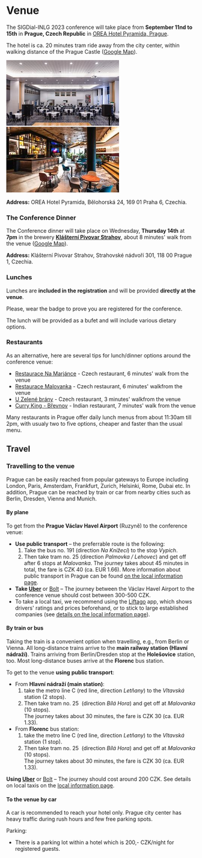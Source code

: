 
Venue
========
The SIGDial-INLG 2023 conference will take place from **September 11nd to 15th** in **Prague, Czech Republic** in [OREA Hotel Pyramida, Prague](https://www.orea.cz/hotel-pyramida).

The hotel is ca. 20 minutes tram ride away from the city center, within walking distance of the Prague Castle ([Google Map](https://goo.gl/maps/x8sL2DZEkSX1YBVH7)).

![venue1](/static/images/venue1.jpg)
![venue2](/static/images/venue2.jpg)


**Address:** OREA Hotel Pyramida, Bělohorská 24, 169 01 Praha 6, Czechia.

### The Conference Dinner

The Conference dinner will take place on Wednesday, **Thursday 14th** at **7pm** in the brewery [**Klášterní Pivovar Strahov**](https://www.klasterni-pivovar.cz), about 8 minutes' walk from the venue ([Google Map](https://goo.gl/maps/itbsdnGw7jzYLkZQ9)).

**Address:** Klášterní Pivovar Strahov, Strahovské nádvoří 301, 118 00 Prague 1, Czechia.


### Lunches
Lunches are **included in the registration** and will be provided **directly at the venue**. 

Please, wear the badge to prove you are registered for the conference.

The lunch will be provided as a bufet and will include various dietary options.

### Restaurants

As an alternative, here are several tips for lunch/dinner options around the conference venue:

- [Restaurace Na Marjánce](https://goo.gl/maps/uUSe4f9GgRHB9RTF8) - Czech restaurant, 6 minutes' walk from the venue
- [Restaurace Malovanka](https://goo.gl/maps/BBSn1n2pBppNFAJXA) - Czech restaurant, 6 minutes' walkfrom the venue
- [U Zelené brány](https://goo.gl/maps/ApmcjimtGrzzGBeCA) - Czech restaurant, 3 minutes' walkfrom the venue
- [Curry King - Břevnov](https://goo.gl/maps/VuQA8MtKVNGTntR18) - Indian restaurant, 7 minutes' walk from the venue

Many restaurants in Prague offer daily lunch menus from about 11:30am till 2pm, with usualy two to five options, cheaper and faster than the usual menu.


Travel
------

### Travelling to the venue

Prague can be easily reached from popular gateways to Europe including London, Paris, Amsterdam, Frankfurt, Zurich, Helsinki, Rome, Dubai etc. In addition, Prague can be reached by train or car from nearby cities such as Berlin, Dresden, Vienna and Munich.

#### By plane

To get from the **Prague Václav Havel Airport** (Ruzyně) to the conference venue:

*   **Use public transport** – the preferrable route is the following:  
    1) Take the bus no. 191 (direction _Na Knížecí_) to the stop _Vypich_.  
    2) Then take tram no. 25 (direction _Palmovka / Lehovec_) and get off after 6 stops at _Malovanka_.   The journey takes about 45 minutes in total, the fare is CZK 40 (ca. EUR 1.66). More information about public transport in Prague can be found [on the local information page](local.html#public-transport).
*   **Take [Uber](https://www.uber.com)** or [Bolt](https://bolt.eu/en-cz/cities/prague/) – The journey between the Václav Havel Airport to the conference venue should cost between 300-500 CZK.
*   To take a local taxi, we recommend using the [Liftago](https://www.liftago.com/) app, which shows drivers' ratings and prices beforehand, or to stick to large established companies (see [details on the local information page](local.html#taxis)). 


#### By train or bus

Taking the train is a convenient option when travelling, e.g., from Berlin or Vienna. All long-distance trains arrive to the **main railway station (Hlavní nádraží)**. Trains arriving from Berlin/Dresden stop at the **Holešovice** station, too. Most long-distance buses arrive at the **Florenc** bus station.

To get to the venue **using** **public transport**:

*   From **Hlavní nádraží (main station)**:  
    1) take the metro line C (red line, direction _Letňany_) to the _Vltavská_ station (2 stops).  
    2) Then take tram no. 25  (direction _Bílá Hora_) and get off at _Malovanka_ (10 stops).  
    The journey takes about 30 minutes, the fare is CZK 30 (ca. EUR 1.33).
     
*   From **Florenc** bus station:  
    1) take the metro line C (red line, direction _Letňany_) to the _Vltavská_ station (1 stop).  
    2) Then take tram no. 25  (direction _Bílá Hora_) and get off at _Malovanka_ (10 stops).  
    The journey takes about 30 minutes, the fare is CZK 30 (ca. EUR 1.33).

**Using [Uber](https://www.uber.com)** or [Bolt](https://bolt.eu/en-cz/cities/prague/) – The journey should cost around 200 CZK. See details on local taxis on the [local information page](local.html#taxis).

#### To the venue by car

A car is recommended to reach your hotel only. Prague city center has heavy traffic during rush hours and few free parking spots.

Parking:

*   There is a parking lot within a hotel which is 200,- CZK/night for registered guests.

